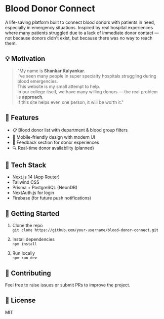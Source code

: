 # Blood Donor Connect

A life-saving platform built to connect blood donors with patients in need, especially in emergency situations. Inspired by real hospital experiences where many patients struggled due to a lack of immediate donor contact — not because donors didn't exist, but because there was no way to reach them.

## 💡 Motivation

> "My name is **Shankar Kalyankar**.  
> I've seen many people in super specialty hospitals struggling during blood emergencies.  
> This website is my small attempt to help.  
> In our college itself, we have many willing donors — the real problem is **approach**.  
> If this site helps even one person, it will be worth it."

## 🔧 Features

- 📋 Blood donor list with department & blood group filters
- 📱 Mobile-friendly design with modern UI
- 🧠 Feedback section for donor experiences
- 🔍 Real-time donor availability (planned)

## 🔨 Tech Stack

- Next.js 14 (App Router)
- Tailwind CSS
- Prisma + PostgreSQL (NeonDB)
- NextAuth.js for login
- Firebase (for future push notifications)

## 🚀 Getting Started

1. Clone the repo  
   `git clone https://github.com/your-username/blood-donor-connect.git`

2. Install dependencies  
   `npm install`

3. Run locally  
   `npm run dev`

## 🤝 Contributing

Feel free to raise issues or submit PRs to improve the project.

## 📜 License

MIT

